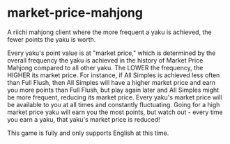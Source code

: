 # market-price-mahjong
A riichi mahjong client where the more frequent a yaku is achieved, the fewer points the yaku is worth.

Every yaku's point value is at "market price," which is determined by the overall frequency the yaku is achieved in the history of Market Price Mahjong compared to all other yaku. The LOWER the frequency, the HIGHER its market price. For instance, if All Simples is achieved less often than Full Flush, then All Simples will have a higher market price and earn you more points than Full Flush, but play again later and All Simples might be more frequent, reducing its market price. Every yaku's market price will be available to you at all times and constantly fluctuating. Going for a high market price yaku will earn you the most points, but watch out - every time you earn a yaku, that yaku's market price is reduced!

This game is fully and only supports English at this time.
